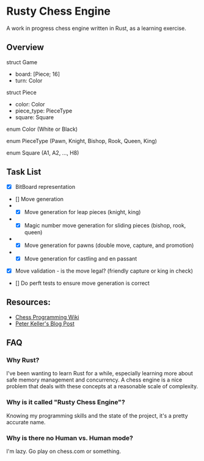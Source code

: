 # Rusty Chess Engine

A work in progress chess engine written in Rust, as a learning exercise.

## Overview

struct Game

- board: [Piece; 16]
- turn: Color

struct Piece

- color: Color
- piece_type: PieceType
- square: Square

enum Color (White or Black)

enum PieceType (Pawn, Knight, Bishop, Rook, Queen, King)

enum Square (A1, A2, ..., H8)

## Task List

- [x] BitBoard representation
- [] Move generation
- - [x] Move generation for leap pieces (knight, king)
- - [x] Magic number move generation for sliding pieces (bishop, rook, queen)
- - [x] Move generation for pawns (double move, capture, and promotion)
- - [x] Move generation for castling and en passant
- [x] Move validation - is the move legal? (friendly capture or king in check)
- [] Do perft tests to ensure move generation is correct

## Resources:

- [Chess Programming Wiki](https://www.chessprogramming.org/Main_Page)
- [Peter Keller's Blog Post](https://pages.cs.wisc.edu/~psilord/blog/data/chess-pages/)

## FAQ

### Why Rust?

I've been wanting to learn Rust for a while, especially learning more about safe memory management and concurrency. A chess engine is a nice problem that deals with these concepts at a reasonable scale of complexity.

### Why is it called "Rusty Chess Engine"?

Knowing my programming skills and the state of the project, it's a pretty accurate name.

### Why is there no Human vs. Human mode?

I'm lazy. Go play on chess.com or something.
